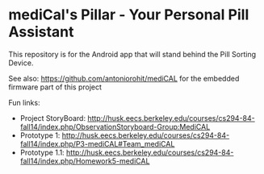 mediCal's Pillar - Your Personal Pill Assistant
=======

This repository is for the Android app that will stand behind the Pill Sorting Device.

See also: https://github.com/antoniorohit/mediCAL for the embedded firmware part of this project

Fun links:
* Project StoryBoard: http://husk.eecs.berkeley.edu/courses/cs294-84-fall14/index.php/ObservationStoryboard-Group:MediCAL
* Prototype 1: http://husk.eecs.berkeley.edu/courses/cs294-84-fall14/index.php/P3-mediCAL#Team_mediCAL
* Prototype 1.1: http://husk.eecs.berkeley.edu/courses/cs294-84-fall14/index.php/Homework5-mediCAL
